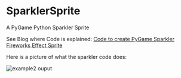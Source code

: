 # SparklerSprite

A PyGame Python Sparkler Sprite

See Blog where Code is explained: [Code to create PyGame Sparkler Fireworks Effect Sprite](https://gjenkinsedu.com/post/pygame_sparkler_0009/)

Here is a picture of what the sparkler code does:

![example2 ouput](https://gjenkinsedu.com/post/pygame_sparkler_0009/SparklerExample2.gif)

